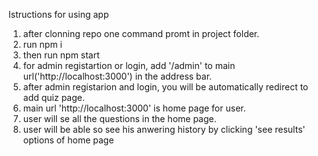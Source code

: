 Istructions for using app
1. after clonning repo one command promt in project folder.
2. run npm i
3. then run npm start
4. for admin registartion or login, add '/admin' to main url('http://localhost:3000') in the address bar. 
4. after admin registarion and login, you will be automatically redirect to add quiz page.
6. main url 'http://localhost:3000' is home page for user.
7. user will se all the questions in the home page.
8. user will be able so see his anwering history by clicking 'see results' options of home page
